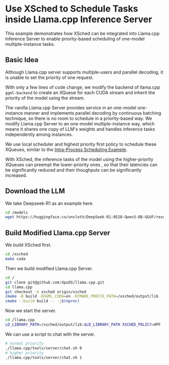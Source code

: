 # Use XSched to Schedule Tasks inside Llama.cpp Inference Server

This example demonstrates how XSched can be integrated into Llama.cpp Inference Server to enable priority-based scheduling of one-model multiple-instance tasks.

## Basic Idea

Although Llama.cpp server supports multiple-users and parallel decoding, it is unable to set the priority of one request.

With only a few lines of code change, we modify the backend of llama.cpp `ggml-backend` to create an XQueue for each CUDA stream and inherit the priority of the model using the stream.

The vanilla Llama.cpp Server provides service in an one-model one-instance manner and implements parallel decoding by continuous batching technique, so there is no room to schedule in a priority-based way. We modify Llama.cpp Server to an one-model multiple-instance way, which means it shares one copy of LLM's weights and handles inference tasks independently among instances.

We use local scheduler and highest priority first policy to schedule these XQueues, similar to the [Intra-Process Scheduling Example](../3_intra_process_sched/README.md).

With XSched, the inference tasks of the model using the higher-priority XQueues can preempt the lower-priority ones , so that their latencies can be significantly reduced and their thoughputs can be significantly increased.

## Download the LLM

We take Deepseek-R1 as an example here.

```bash
cd /models
wget https://huggingface.co/unsloth/DeepSeek-R1-0528-Qwen3-8B-GGUF/resolve/main/DeepSeek-R1-0528-Qwen3-8B-Q8_0.gguf
```

## Build Modified Llama.cpp Server

We build XSched first.

```bash
cd /xsched
make cuda
```

Then we build modified Llama.cpp Server.

```bash
cd /
git clone git@github.com:XpuOS/llama.cpp.git
cd llama.cpp
git checkout -b xsched origin/xsched
cmake -B build -DGGML_CUDA=on -DCMAKE_PREFIX_PATH=/xsched/output/lib
cmake --build build -- -j$(nproc)
```

Now we start the server.

```bash
cd /llama.cpp
LD_LIBRARY_PATH=/xsched/output/lib:$LD_LIBRARY_PATH XSCHED_POLICY=HPF ./build/bin/llama-server -m /models/DeepSeek-R1-0528-Qwen3-8B-Q8_0.gguf -ngl 99 -c 4096 -np 2
```

We can use a script to chat with the server.

```bash
# normal priority
./llama.cpp/tools/server/chat.sh 0 
# higher priority
./llama.cpp/tools/server/chat.sh 1 
```
